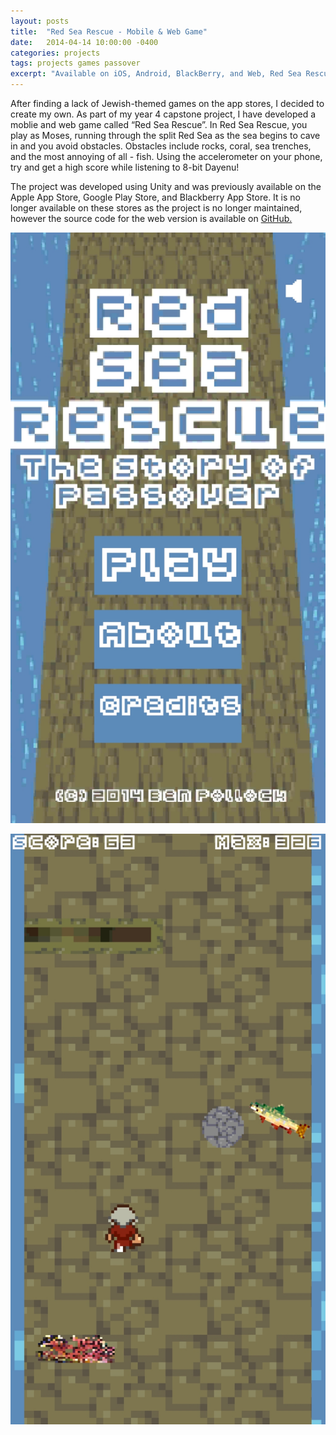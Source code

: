 ```yaml
---
layout: posts
title:  "Red Sea Rescue - Mobile & Web Game"
date:   2014-04-14 10:00:00 -0400
categories: projects
tags: projects games passover
excerpt: "Available on iOS, Android, BlackBerry, and Web, Red Sea Rescue is a passover themed game using tilt controls to avoid obstacles."
---
```


After finding a lack of Jewish-themed games on the app stores, I decided to create my own. As part of my year 4 capstone project, I have developed a moblie and web game called “Red Sea Rescue”. In Red Sea Rescue, you play as Moses, running through the split Red Sea as the sea begins to cave in and you avoid obstacles. Obstacles include rocks, coral, sea trenches, and the most annoying of all - fish. Using the accelerometer on your phone, try and get a high score while listening to 8-bit Dayenu!

The project was developed using Unity and was previously available on the Apple App Store, Google Play Store, and Blackberry App Store. It is no longer available on these stores as the project is no longer maintained, however the source code for the web version is available on <a href="https://github.com/BenPollock/RedSeaRescueWeb">GitHub.</a> 

![Red Sea Rescue Splash](/assets/images/2014/red-sea-rescue-splash.jpg)

![Red Sea Rescue Gameplay](/assets/images/2014/red-sea-rescue-gameplay.jpg)